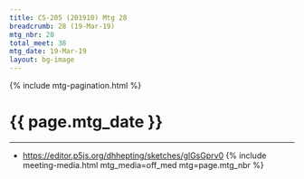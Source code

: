```yaml
---
title: CS-205 (201910) Mtg 28
breadcrumb: 28 (19-Mar-19)
mtg_nbr: 28
total_meet: 38
mtg_date: 19-Mar-19
layout: bg-image
---
```

{% include mtg-pagination.html %}
<h1 class="text-center">{{ page.mtg_date }}</h1>
<hr />

* <https://editor.p5js.org/dhhepting/sketches/glGsGprv0>
{% include meeting-media.html mtg_media=off_med mtg=page.mtg_nbr %}
